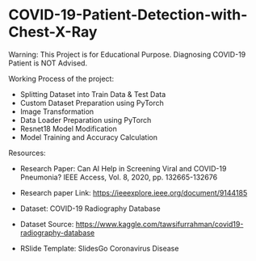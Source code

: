 # COVID-19-Patient-Detection-with-Chest-X-Ray

Warning: This Project is for Educational Purpose. Diagnosing COVID-19 Patient is NOT Advised.

Working Process of the project:

- Splitting Dataset into Train Data & Test Data
- Custom Dataset Preparation using PyTorch
- Image Transformation
- Data Loader Preparation using PyTorch
- Resnet18 Model Modification
- Model Training and Accuracy Calculation


Resources:

- Research Paper: Can AI Help in Screening Viral and COVID-19 Pneumonia? IEEE Access, Vol. 8, 2020, pp. 132665-132676
- Research paper Link: https://ieeexplore.ieee.org/document/9144185


- Dataset: 	COVID-19 Radiography Database
- Dataset Source: https://www.kaggle.com/tawsifurrahman/covid19-radiography-database

- RSlide Template: 	SlidesGo Coronavirus Disease
